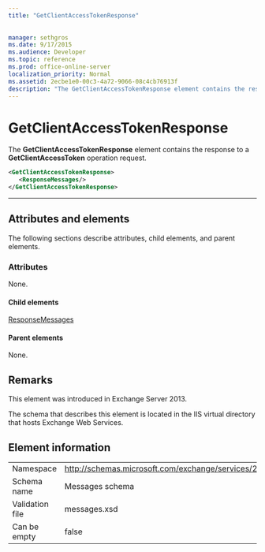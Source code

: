 ```yaml
---
title: "GetClientAccessTokenResponse"
 
 
manager: sethgros
ms.date: 9/17/2015
ms.audience: Developer
ms.topic: reference
ms.prod: office-online-server
localization_priority: Normal
ms.assetid: 2ecbe1e0-00c3-4a72-9066-08c4cb76913f
description: "The GetClientAccessTokenResponse element contains the response to a GetClientAccessToken operation request."
---
```


# GetClientAccessTokenResponse

The **GetClientAccessTokenResponse** element contains the response to a **GetClientAccessToken** operation request. 
  
```XML
<GetClientAccessTokenResponse>
   <ResponseMessages/>
</GetClientAccessTokenResponse>
```

 ****
## Attributes and elements

The following sections describe attributes, child elements, and parent elements.
  
### Attributes

None.
  
#### Child elements

[ResponseMessages](responsemessages.md)
  
#### Parent elements

None.
  
## Remarks

This element was introduced in Exchange Server 2013.
  
The schema that describes this element is located in the IIS virtual directory that hosts Exchange Web Services.
  
## Element information

|||
|:-----|:-----|
|Namespace  <br/> |http://schemas.microsoft.com/exchange/services/2006/messages  <br/> |
|Schema name  <br/> |Messages schema  <br/> |
|Validation file  <br/> |messages.xsd  <br/> |
|Can be empty  <br/> |false  <br/> |
   


